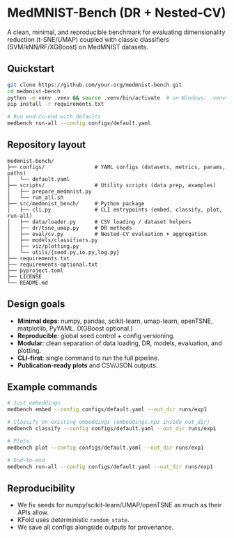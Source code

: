 # MedMNIST-Bench (DR + Nested-CV)

A clean, minimal, and reproducible benchmark for evaluating dimensionality reduction (t-SNE/UMAP)
coupled with classic classifiers (SVM/kNN/RF/XGBoost) on MedMNIST datasets.

## Quickstart

```bash
git clone https://github.com/your-org/medmnist-bench.git
cd medmnist-bench
python -m venv .venv && source .venv/bin/activate  # on Windows: .venv\Scripts\activate
pip install -r requirements.txt

# Run end-to-end with defaults
medbench run-all --config configs/default.yaml
```

## Repository layout
```text
medmnist-bench/
├── configs/                # YAML configs (datasets, metrics, params, paths)
│   └── default.yaml
├── scripts/                # Utility scripts (data prep, examples)
│   ├── prepare_medmnist.py
│   └── run_all.sh
├── src/medmnist_bench/     # Python package
│   ├── cli.py              # CLI entrypoints (embed, classify, plot, run-all)
│   ├── data/loader.py      # CSV loading / dataset helpers
│   ├── dr/tsne_umap.py     # DR methods
│   ├── eval/cv.py          # Nested-CV evaluation + aggregation
│   ├── models/classifiers.py
│   ├── viz/plotting.py
│   └── utils/{seed.py,io.py,log.py}
├── requirements.txt
├── requirements-optional.txt
├── pyproject.toml
├── LICENSE
└── README.md
```

## Design goals
- **Minimal deps**: numpy, pandas, scikit-learn, umap-learn, openTSNE, matplotlib, PyYAML. (XGBoost optional.)
- **Reproducible**: global seed control + config versioning.
- **Modular**: clean separation of data loading, DR, models, evaluation, and plotting.
- **CLI-first**: single command to run the full pipeline.
- **Publication-ready plots** and CSV/JSON outputs.

## Example commands
```bash
# Just embeddings
medbench embed --config configs/default.yaml --out_dir runs/exp1

# Classify on existing embeddings (embeddings.npz inside out_dir)
medbench classify --config configs/default.yaml --out_dir runs/exp1

# Plots
medbench plot --config configs/default.yaml --out_dir runs/exp1

# End-to-end
medbench run-all --config configs/default.yaml --out_dir runs/exp1
```

## Reproducibility
- We fix seeds for numpy/scikit-learn/UMAP/openTSNE as much as their APIs allow.
- KFold uses deterministic `random_state`.
- We save all configs alongside outputs for provenance.
